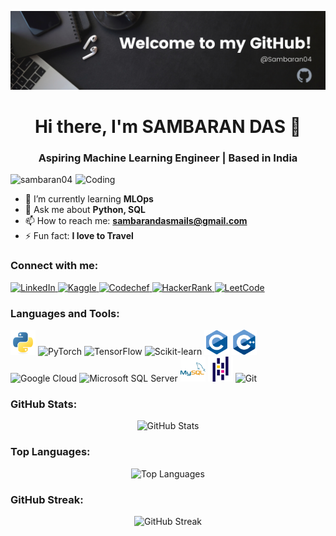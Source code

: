 ![MasterHead](https://raw.githubusercontent.com/Sambaran04/Sambaran04/main/Profile%20Banner.png)

<h1 align="center">Hi there, I'm SAMBARAN DAS 👋</h1>
<h3 align="center">Aspiring Machine Learning Engineer | Based in India</h3>

<img align="right" alt="Coding" width="400" src="https://user-images.githubusercontent.com/60257288/169688266-0dba71e8-949d-4bc6-a048-0059ef1f994b.jpg">
<p align="left"> 
  <img src="https://komarev.com/ghpvc/?username=sambaran04&label=Profile%20views&color=0e75b6&style=flat" alt="sambaran04" /> 
</p>

- 🌱 I’m currently learning **MLOps**
- 💬 Ask me about **Python, SQL**
- 📫 How to reach me: **sambarandasmails@gmail.com**
- ⚡ Fun fact: **I love to Travel**

<h3 align="left">Connect with me:</h3>
<p align="left">
  <a href="https://linkedin.com/in/sambaran-das-663881173" target="_blank">
    <img src="https://raw.githubusercontent.com/rahuldkjain/github-profile-readme-generator/master/src/images/icons/Social/linked-in-alt.svg" alt="LinkedIn" height="30" width="40" />
  </a>
  <a href="https://kaggle.com/sambarandas" target="_blank">
    <img src="https://raw.githubusercontent.com/rahuldkjain/github-profile-readme-generator/master/src/images/icons/Social/kaggle.svg" alt="Kaggle" height="30" width="40" />
  </a>
  <a href="https://www.codechef.com/users/sambaran004" target="_blank">
    <img src="https://cdn.jsdelivr.net/npm/simple-icons@3.1.0/icons/codechef.svg" alt="Codechef" height="30" width="40" />
  </a>
  <a href="https://www.hackerrank.com/sambarandasmails" target="_blank">
    <img src="https://raw.githubusercontent.com/rahuldkjain/github-profile-readme-generator/master/src/images/icons/Social/hackerrank.svg" alt="HackerRank" height="30" width="40" />
  </a>
  <a href="https://www.leetcode.com/sambaran04" target="_blank">
    <img src="https://raw.githubusercontent.com/rahuldkjain/github-profile-readme-generator/master/src/images/icons/Social/leet-code.svg" alt="LeetCode" height="30" width="40" />
  </a>
</p>

<h3 align="left">Languages and Tools:</h3>
<p align="left">
  <img src="https://raw.githubusercontent.com/devicons/devicon/master/icons/python/python-original.svg" alt="Python" width="40" height="40"/> 
  <img src="https://www.vectorlogo.zone/logos/pytorch/pytorch-icon.svg" alt="PyTorch" width="40" height="40"/> 
  <img src="https://www.vectorlogo.zone/logos/tensorflow/tensorflow-icon.svg" alt="TensorFlow" width="40" height="40"/> 
  <img src="https://upload.wikimedia.org/wikipedia/commons/0/05/Scikit_learn_logo_small.svg" alt="Scikit-learn" width="40" height="40"/> 
  <img src="https://raw.githubusercontent.com/devicons/devicon/master/icons/c/c-original.svg" alt="C" width="40" height="40"/> 
  <img src="https://raw.githubusercontent.com/devicons/devicon/master/icons/cplusplus/cplusplus-original.svg" alt="C++" width="40" height="40"/> 
  <img src="https://www.vectorlogo.zone/logos/google_cloud/google_cloud-icon.svg" alt="Google Cloud" width="40" height="40"/> 
  <img src="https://www.svgrepo.com/show/303229/microsoft-sql-server-logo.svg" alt="Microsoft SQL Server" width="40" height="40"/> 
  <img src="https://raw.githubusercontent.com/devicons/devicon/master/icons/mysql/mysql-original-wordmark.svg" alt="MySQL" width="40" height="40"/> 
  <img src="https://raw.githubusercontent.com/devicons/devicon/master/icons/pandas/pandas-original.svg" alt="Pandas" width="40" height="40"/> 
  <img src="https://www.vectorlogo.zone/logos/git-scm/git-scm-icon.svg" alt="Git" width="40" height="40"/> 
</p>

<h3 align="left">GitHub Stats:</h3>

<p align="center">
  <img src="https://github-readme-stats.vercel.app/api?username=sambaran04&show_icons=true&theme=radical&count_private=true" alt="GitHub Stats" />
</p>

<h3 align="left">Top Languages:</h3>

<p align="center">
  <img src="https://github-readme-stats.vercel.app/api/top-langs/?username=sambaran04&layout=compact&langs_count=10&theme=radical" alt="Top Languages" />
</p>

<h3 align="left">GitHub Streak:</h3>

<p align="center">
  <img src="https://github-readme-streak-stats.herokuapp.com/?user=sambaran04&theme=radical" alt="GitHub Streak" />
</p>
